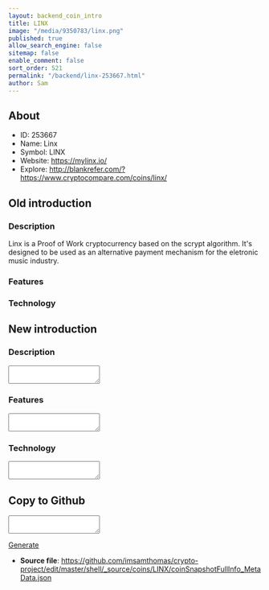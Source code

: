 ```yaml
---
layout: backend_coin_intro
title: LINX
image: "/media/9350783/linx.png"
published: true
allow_search_engine: false
sitemap: false
enable_comment: false
sort_order: 521
permalink: "/backend/linx-253667.html"
author: Sam
---
```


## About

- ID: 253667
- Name: Linx
- Symbol: LINX
- Website: https://mylinx.io/
- Explore: http://blankrefer.com/?https://www.cryptocompare.com/coins/linx/


## Old introduction

### Description

<p>Linx is a Proof of Work cryptocurrency based on the scrypt algorithm. It&#39;s designed to be used as an alternative payment mechanism for the eletronic music industry.</p>

### Features


### Technology




## New introduction


### Description
<textarea id="meta_description" name="description"></textarea>

### Features
<textarea id="meta_features" name="features"></textarea>

### Technology
<textarea id="meta_technology" name="technology"></textarea>


## Copy to Github

<textarea id="coinsnapshotfullinfo_metadata"></textarea>

<a href="#gen" onclick="generateMetaDatJson()">Generate</a>

- **Source file**: <a href="https://github.com/imsamthomas/crypto-project/edit/master/shell/_source/coins/LINX/coinSnapshotFullInfo_MetaData.json">https://github.com/imsamthomas/crypto-project/edit/master/shell/_source/coins/LINX/coinSnapshotFullInfo_MetaData.json</a>

